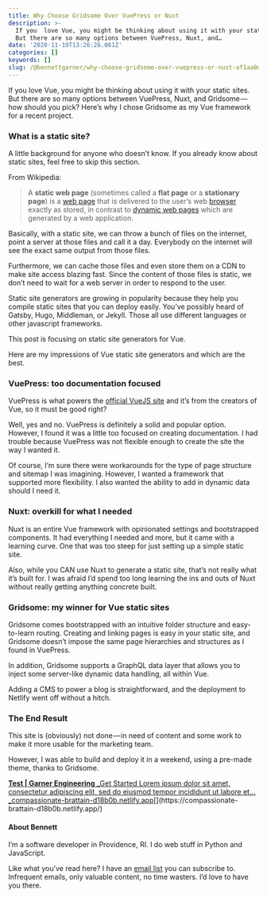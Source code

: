 ```yaml
---
title: Why Choose Gridsome Over VuePress or Nuxt
description: >-
  If you  love Vue, you might be thinking about using it with your static sites.
  But there are so many options between VuePress, Nuxt, and…
date: '2020-11-19T13:26:26.061Z'
categories: []
keywords: []
slug: /@bennettgarner/why-choose-gridsome-over-vuepress-or-nuxt-af1aa0d97785
---
```


If you love Vue, you might be thinking about using it with your static sites. But there are so many options between VuePress, Nuxt, and Gridsome — how should you pick? Here’s why I chose Gridsome as my Vue framework for a recent project.

### What is a static site?

A little background for anyone who doesn’t know. If you already know about static sites, feel free to skip this section.

From Wikipedia:

> A **static web page** (sometimes called a **flat page** or a **stationary page**) is a [web page](https://en.wikipedia.org/wiki/Web_page "Web page") that is delivered to the user’s web [browser](https://en.wikipedia.org/wiki/Web_browser "Web browser") exactly as stored, in contrast to [dynamic web pages](https://en.wikipedia.org/wiki/Dynamic_web_page "Dynamic web page") which are generated by a web application.

Basically, with a static site, we can throw a bunch of files on the internet, point a server at those files and call it a day. Everybody on the internet will see the exact same output from those files.

Furthermore, we can cache those files and even store them on a CDN to make site access blazing fast. Since the content of those files is static, we don’t need to wait for a web server in order to respond to the user.

Static site generators are growing in popularity because they help you compile static sites that you can deploy easily. You’ve possibly heard of Gatsby, Hugo, Middleman, or Jekyll. Those all use different languages or other javascript frameworks.

This post is focusing on static site generators for Vue.

Here are my impressions of Vue static site generators and which are the best.

### VuePress: too documentation focused

VuePress is what powers the [official VueJS site](https://vuejs.org/) and it’s from the creators of Vue, so it must be good right?

Well, yes and no. VuePress is definitely a solid and popular option. However, I found it was a little too focused on creating documentation. I had trouble because VuePress was not flexible enough to create the site the way I wanted it.

Of course, I’m sure there were workarounds for the type of page structure and sitemap I was imagining. However, I wanted a framework that supported more flexibility. I also wanted the ability to add in dynamic data should I need it.

### Nuxt: overkill for what I needed

Nuxt is an entire Vue framework with opinionated settings and bootstrapped components. It had everything I needed and more, but it came with a learning curve. One that was too steep for just setting up a simple static site.

Also, while you CAN use Nuxt to generate a static site, that’s not really what it’s built for. I was afraid I’d spend too long learning the ins and outs of Nuxt without really getting anything concrete built.

### Gridsome: my winner for Vue static sites

Gridsome comes bootstrapped with an intuitive folder structure and easy-to-learn routing. Creating and linking pages is easy in your static site, and Gridsome doesn’t impose the same page hierarchies and structures as I found in VuePress.

In addition, Gridsome supports a GraphQL data layer that allows you to inject some server-like dynamic data handling, all within Vue.

Adding a CMS to power a blog is straightforward, and the deployment to Netlify went off without a hitch.

### The End Result

This site is (obviously) not done — in need of content and some work to make it more usable for the marketing team.

However, I was able to build and deploy it in a weekend, using a pre-made theme, thanks to Gridsome.

[**Test | Garner Engineering**
_Get Started Lorem ipsum dolor sit amet, consectetur adipiscing elit, sed do eiusmod tempor incididunt ut labore et…_compassionate-brattain-d18b0b.netlify.app](https://compassionate-brattain-d18b0b.netlify.app/ "https://compassionate-brattain-d18b0b.netlify.app/")[](https://compassionate-brattain-d18b0b.netlify.app/)

#### About Bennett

I’m a software developer in Providence, RI. I do web stuff in Python and JavaScript.

Like what you’ve read here? I have an [email list](https://mailchi.mp/2e671faffc04/bennett-medium) you can subscribe to. Infrequent emails, only valuable content, no time wasters. I’d love to have you there.
